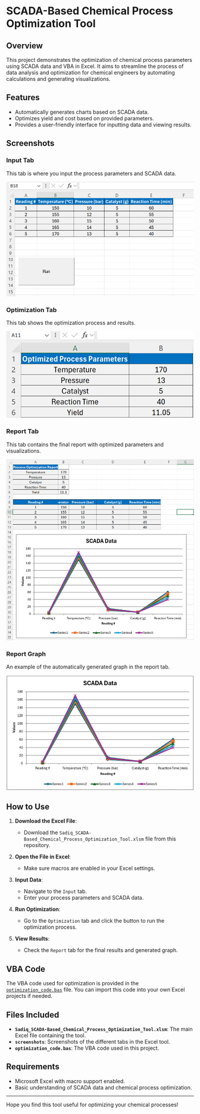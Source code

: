 # SCADA-Based Chemical Process Optimization Tool

## Overview
This project demonstrates the optimization of chemical process parameters using SCADA data and VBA in Excel. It aims to streamline the process of data analysis and optimization for chemical engineers by automating calculations and generating visualizations.

## Features
- Automatically generates charts based on SCADA data.
- Optimizes yield and cost based on provided parameters.
- Provides a user-friendly interface for inputting data and viewing results.

## Screenshots

### Input Tab
This tab is where you input the process parameters and SCADA data.

![Input Tab](Input.png)

### Optimization Tab
This tab shows the optimization process and results.

![Optimization Tab](Optimization.png)

### Report Tab
This tab contains the final report with optimized parameters and visualizations.

![Report Tab](Report.png)

### Report Graph
An example of the automatically generated graph in the report tab.

![Report Graph](ReportGraph.png)

## How to Use
1. **Download the Excel File**:
   - Download the `Sadiq_SCADA-Based_Chemical_Process_Optimization_Tool.xlsm` file from this repository.

2. **Open the File in Excel**:
   - Make sure macros are enabled in your Excel settings.

3. **Input Data**:
   - Navigate to the `Input` tab.
   - Enter your process parameters and SCADA data.

4. **Run Optimization**:
   - Go to the `Optimization` tab and click the button to run the optimization process.

5. **View Results**:
   - Check the `Report` tab for the final results and generated graph.

## VBA Code
The VBA code used for optimization is provided in the [`optimization_code.bas`](optimization_code.bas) file. You can import this code into your own Excel projects if needed.

## Files Included
- **`Sadiq_SCADA-Based_Chemical_Process_Optimization_Tool.xlsm`**: The main Excel file containing the tool.
- **`screenshots`**: Screenshots of the different tabs in the Excel tool.
- **`optimization_code.bas`**: The VBA code used in this project.

## Requirements
- Microsoft Excel with macro support enabled.
- Basic understanding of SCADA data and chemical process optimization.


---

Hope you find this tool useful for optimizing your chemical processes!
